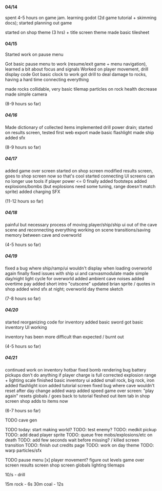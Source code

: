 #### 04/14

spent 4-5 hours on game jam. learning godot (2d game tutorial + skimming docs); started planning out game

started on shop theme (3 hrs) + title screen theme
made basic tilesheet

#### 04/15

Started work on pause menu

Got basic pause menu to work (resume/exit game + menu navigation), learned a bit about focus and signals
Worked on player movement, drill display code
Got basic clock to work
got drill to deal damage to rocks, having a hard time connecting everything

made rocks collidable, very basic tilemap
particles on rock health decrease
made simple camera

(8-9 hours so far)

##### 04/16

Made dictionary of collected items
implemented drill power drain; started on results screen, tested first web export
made basic flashlight
made ship
added sfx

(8-9 hours so far)

##### 04/17

added game over screen
started on shop screen
modified results screen, goes to shop screen now so that's cool
started connecting UI screens
can no longer use tools if player power <= 0
finally added footsteps
added explosions/bombs (but explosions need some tuning, range doesn't match sprite)
added charging SFX

(11-12 hours so far)

##### 04/18

painful but necessary process of moving player/ship/ship ui out of the cave scene and reconnecting everything
working on scene transitions/saving memory between cave and overworld

(4-5 hours so far)

##### 04/19

fixed a bug where ship/ramp/ui wouldn't display when loading overworld again
finally fixed issues with ship ui and canvasmodulate
made simple day/night light cycle for overworld
added ambient cave noises
added overtime pay
added short intro "cutscene"
updated brian sprite / quotes in shop
added wind sfx at night; overworld day theme sketch

(7-8 hours so far)

##### 04/20

started reorganizing code for inventory
added basic sword
got basic inventory UI working


inventory has been more difficult than expected / burnt out

(4-5 hours so far)

##### 04/21

continued work on inventory hotbar
fixed bomb rendering bug
battery pickups don't do anything if player charge is full
corrected explosion range + lighting scale
finished basic inventory ui
added small rock, big rock, iron
added flashlight icon
added tutorial screen
fixed bug where cave wouldn't reset after day change
added warp
added speed
game over screen: "play again" resets globals / goes back to tutorial
fleshed out item tab in shop screen
shop adds to items now

(6-7 hours so far)

TODO cave gen

TODO today: start making world?
TODO: test enemy?
TODO: medkit pickup
TODO: add dead player sprite
TODO: queue free mobs/explosions/etc on death
TODO: add few seconds wait before missing? / killed screen transition
TODO: finish out credits page
TODO: work on day theme
TODO: warp particles/sfx

TODO pause menu [x]
player movement?
figure out levels
game over screen
results screen
shop screen
globals
lighting
tilemaps


10/s - drill

15m rock - 6s
30m coal - 12s
